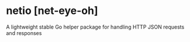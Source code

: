 # netio [net-eye-oh]

A lightweight stable Go helper package for handling HTTP JSON requests and responses

